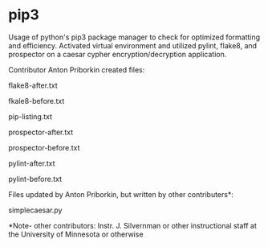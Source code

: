 # pip3
Usage of python's pip3 package manager to check for optimized formatting and efficiency. Activated virtual environment and utilized pylint, flake8, and prospector on a caesar cypher encryption/decryption application.

Contributor Anton Priborkin created files:

  flake8-after.txt
  
  fkale8-before.txt
  
  pip-listing.txt
  
  prospector-after.txt
  
  prospector-before.txt
  
  pylint-after.txt
  
  pylint-before.txt
  
 Files updated by Anton Priborkin, but written by other contributers*:
 
  simplecaesar.py
  
 *Note- other contributors: Instr. J. Silvernman or other instructional staff at the University of Minnesota or otherwise
